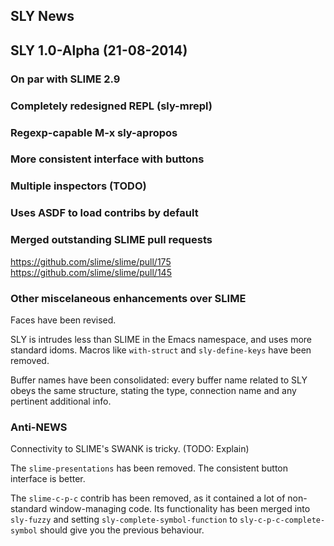 SLY News
--------

## SLY 1.0-Alpha (21-08-2014)

### On par with SLIME 2.9

### Completely redesigned REPL (sly-mrepl)

### Regexp-capable M-x sly-apropos

### More consistent interface with buttons

### Multiple inspectors (TODO)

### Uses ASDF to load contribs by default

### Merged outstanding SLIME pull requests

  https://github.com/slime/slime/pull/175
  https://github.com/slime/slime/pull/145

### Other miscelaneous enhancements over SLIME

Faces have been revised.

SLY is intrudes less than SLIME in the Emacs namespace, and uses more
standard idoms. Macros like `with-struct` and `sly-define-keys` have
been removed.

Buffer names have been consolidated: every buffer name related to SLY
obeys the same structure, stating the type, connection name and any
pertinent additional info.

### Anti-NEWS

Connectivity to SLIME's SWANK is tricky. (TODO: Explain)

The `slime-presentations` has been removed. The consistent button
interface is better.

The `slime-c-p-c` contrib has been removed, as it contained a lot of
non-standard window-managing code. Its functionality has been merged
into `sly-fuzzy` and setting `sly-complete-symbol-function` to
`sly-c-p-c-complete-symbol` should give you the previous behaviour.









